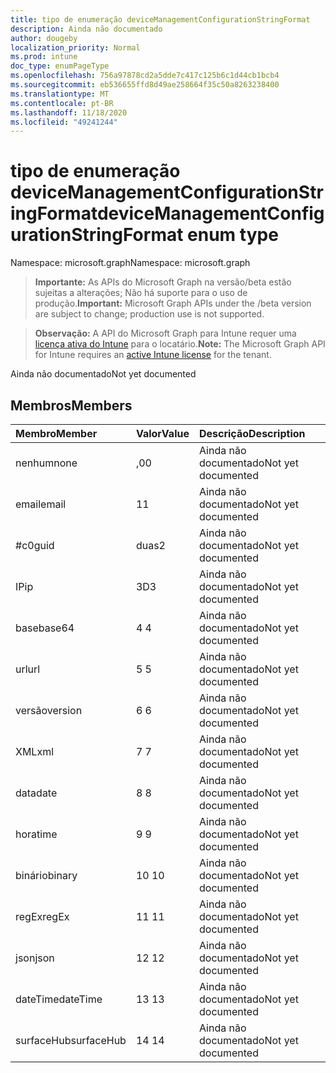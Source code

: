 ```yaml
---
title: tipo de enumeração deviceManagementConfigurationStringFormat
description: Ainda não documentado
author: dougeby
localization_priority: Normal
ms.prod: intune
doc_type: enumPageType
ms.openlocfilehash: 756a97878cd2a5dde7c417c125b6c1d44cb1bcb4
ms.sourcegitcommit: eb536655ffd8d49ae258664f35c50a8263238400
ms.translationtype: MT
ms.contentlocale: pt-BR
ms.lasthandoff: 11/18/2020
ms.locfileid: "49241244"
---
```

# <a name="devicemanagementconfigurationstringformat-enum-type"></a><span data-ttu-id="11c22-103">tipo de enumeração deviceManagementConfigurationStringFormat</span><span class="sxs-lookup"><span data-stu-id="11c22-103">deviceManagementConfigurationStringFormat enum type</span></span>

<span data-ttu-id="11c22-104">Namespace: microsoft.graph</span><span class="sxs-lookup"><span data-stu-id="11c22-104">Namespace: microsoft.graph</span></span>

> <span data-ttu-id="11c22-105">**Importante:** As APIs do Microsoft Graph na versão/beta estão sujeitas a alterações; Não há suporte para o uso de produção.</span><span class="sxs-lookup"><span data-stu-id="11c22-105">**Important:** Microsoft Graph APIs under the /beta version are subject to change; production use is not supported.</span></span>

> <span data-ttu-id="11c22-106">**Observação:** A API do Microsoft Graph para Intune requer uma [licença ativa do Intune](https://go.microsoft.com/fwlink/?linkid=839381) para o locatário.</span><span class="sxs-lookup"><span data-stu-id="11c22-106">**Note:** The Microsoft Graph API for Intune requires an [active Intune license](https://go.microsoft.com/fwlink/?linkid=839381) for the tenant.</span></span>

<span data-ttu-id="11c22-107">Ainda não documentado</span><span class="sxs-lookup"><span data-stu-id="11c22-107">Not yet documented</span></span>

## <a name="members"></a><span data-ttu-id="11c22-108">Membros</span><span class="sxs-lookup"><span data-stu-id="11c22-108">Members</span></span>
|<span data-ttu-id="11c22-109">Membro</span><span class="sxs-lookup"><span data-stu-id="11c22-109">Member</span></span>|<span data-ttu-id="11c22-110">Valor</span><span class="sxs-lookup"><span data-stu-id="11c22-110">Value</span></span>|<span data-ttu-id="11c22-111">Descrição</span><span class="sxs-lookup"><span data-stu-id="11c22-111">Description</span></span>|
|:---|:---|:---|
|<span data-ttu-id="11c22-112">nenhum</span><span class="sxs-lookup"><span data-stu-id="11c22-112">none</span></span>|<span data-ttu-id="11c22-113">,0</span><span class="sxs-lookup"><span data-stu-id="11c22-113">0</span></span>|<span data-ttu-id="11c22-114">Ainda não documentado</span><span class="sxs-lookup"><span data-stu-id="11c22-114">Not yet documented</span></span>|
|<span data-ttu-id="11c22-115">email</span><span class="sxs-lookup"><span data-stu-id="11c22-115">email</span></span>|<span data-ttu-id="11c22-116">1</span><span class="sxs-lookup"><span data-stu-id="11c22-116">1</span></span>|<span data-ttu-id="11c22-117">Ainda não documentado</span><span class="sxs-lookup"><span data-stu-id="11c22-117">Not yet documented</span></span>|
|<span data-ttu-id="11c22-118">#c0</span><span class="sxs-lookup"><span data-stu-id="11c22-118">guid</span></span>|<span data-ttu-id="11c22-119">duas</span><span class="sxs-lookup"><span data-stu-id="11c22-119">2</span></span>|<span data-ttu-id="11c22-120">Ainda não documentado</span><span class="sxs-lookup"><span data-stu-id="11c22-120">Not yet documented</span></span>|
|<span data-ttu-id="11c22-121">IP</span><span class="sxs-lookup"><span data-stu-id="11c22-121">ip</span></span>|<span data-ttu-id="11c22-122">3D</span><span class="sxs-lookup"><span data-stu-id="11c22-122">3</span></span>|<span data-ttu-id="11c22-123">Ainda não documentado</span><span class="sxs-lookup"><span data-stu-id="11c22-123">Not yet documented</span></span>|
|<span data-ttu-id="11c22-124">base</span><span class="sxs-lookup"><span data-stu-id="11c22-124">base64</span></span>|<span data-ttu-id="11c22-125">4 </span><span class="sxs-lookup"><span data-stu-id="11c22-125">4</span></span>|<span data-ttu-id="11c22-126">Ainda não documentado</span><span class="sxs-lookup"><span data-stu-id="11c22-126">Not yet documented</span></span>|
|<span data-ttu-id="11c22-127">url</span><span class="sxs-lookup"><span data-stu-id="11c22-127">url</span></span>|<span data-ttu-id="11c22-128">5 </span><span class="sxs-lookup"><span data-stu-id="11c22-128">5</span></span>|<span data-ttu-id="11c22-129">Ainda não documentado</span><span class="sxs-lookup"><span data-stu-id="11c22-129">Not yet documented</span></span>|
|<span data-ttu-id="11c22-130">versão</span><span class="sxs-lookup"><span data-stu-id="11c22-130">version</span></span>|<span data-ttu-id="11c22-131">6 </span><span class="sxs-lookup"><span data-stu-id="11c22-131">6</span></span>|<span data-ttu-id="11c22-132">Ainda não documentado</span><span class="sxs-lookup"><span data-stu-id="11c22-132">Not yet documented</span></span>|
|<span data-ttu-id="11c22-133">XML</span><span class="sxs-lookup"><span data-stu-id="11c22-133">xml</span></span>|<span data-ttu-id="11c22-134">7 </span><span class="sxs-lookup"><span data-stu-id="11c22-134">7</span></span>|<span data-ttu-id="11c22-135">Ainda não documentado</span><span class="sxs-lookup"><span data-stu-id="11c22-135">Not yet documented</span></span>|
|<span data-ttu-id="11c22-136">data</span><span class="sxs-lookup"><span data-stu-id="11c22-136">date</span></span>|<span data-ttu-id="11c22-137">8 </span><span class="sxs-lookup"><span data-stu-id="11c22-137">8</span></span>|<span data-ttu-id="11c22-138">Ainda não documentado</span><span class="sxs-lookup"><span data-stu-id="11c22-138">Not yet documented</span></span>|
|<span data-ttu-id="11c22-139">hora</span><span class="sxs-lookup"><span data-stu-id="11c22-139">time</span></span>|<span data-ttu-id="11c22-140">9 </span><span class="sxs-lookup"><span data-stu-id="11c22-140">9</span></span>|<span data-ttu-id="11c22-141">Ainda não documentado</span><span class="sxs-lookup"><span data-stu-id="11c22-141">Not yet documented</span></span>|
|<span data-ttu-id="11c22-142">binário</span><span class="sxs-lookup"><span data-stu-id="11c22-142">binary</span></span>|<span data-ttu-id="11c22-143">10 </span><span class="sxs-lookup"><span data-stu-id="11c22-143">10</span></span>|<span data-ttu-id="11c22-144">Ainda não documentado</span><span class="sxs-lookup"><span data-stu-id="11c22-144">Not yet documented</span></span>|
|<span data-ttu-id="11c22-145">regEx</span><span class="sxs-lookup"><span data-stu-id="11c22-145">regEx</span></span>|<span data-ttu-id="11c22-146">11 </span><span class="sxs-lookup"><span data-stu-id="11c22-146">11</span></span>|<span data-ttu-id="11c22-147">Ainda não documentado</span><span class="sxs-lookup"><span data-stu-id="11c22-147">Not yet documented</span></span>|
|<span data-ttu-id="11c22-148">json</span><span class="sxs-lookup"><span data-stu-id="11c22-148">json</span></span>|<span data-ttu-id="11c22-149">12 </span><span class="sxs-lookup"><span data-stu-id="11c22-149">12</span></span>|<span data-ttu-id="11c22-150">Ainda não documentado</span><span class="sxs-lookup"><span data-stu-id="11c22-150">Not yet documented</span></span>|
|<span data-ttu-id="11c22-151">dateTime</span><span class="sxs-lookup"><span data-stu-id="11c22-151">dateTime</span></span>|<span data-ttu-id="11c22-152">13 </span><span class="sxs-lookup"><span data-stu-id="11c22-152">13</span></span>|<span data-ttu-id="11c22-153">Ainda não documentado</span><span class="sxs-lookup"><span data-stu-id="11c22-153">Not yet documented</span></span>|
|<span data-ttu-id="11c22-154">surfaceHub</span><span class="sxs-lookup"><span data-stu-id="11c22-154">surfaceHub</span></span>|<span data-ttu-id="11c22-155">14 </span><span class="sxs-lookup"><span data-stu-id="11c22-155">14</span></span>|<span data-ttu-id="11c22-156">Ainda não documentado</span><span class="sxs-lookup"><span data-stu-id="11c22-156">Not yet documented</span></span>|




